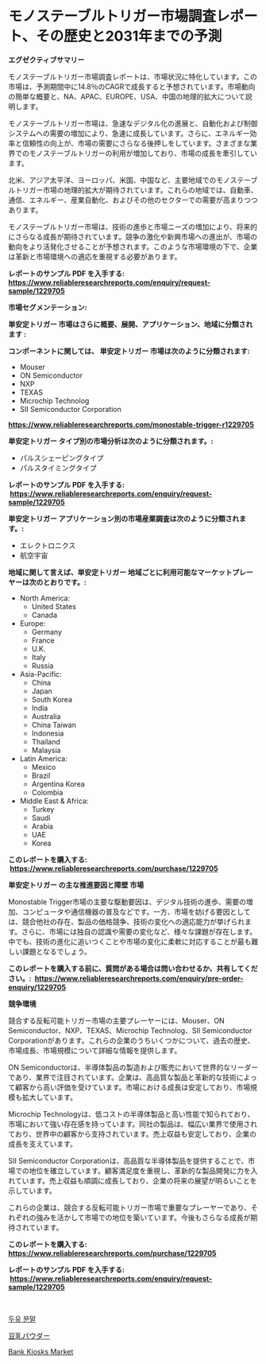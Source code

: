 <p><h1>モノステーブルトリガー市場調査レポート、その歴史と2031年までの予測</h1></p><p><strong>エグゼクティブサマリー</strong></p>
<p><p>モノステーブルトリガー市場調査レポートは、市場状況に特化しています。この市場は、予測期間中に14.8％のCAGRで成長すると予想されています。市場動向の簡単な概要と、NA、APAC、EUROPE、USA、中国の地理的拡大について説明します。</p><p>モノステーブルトリガー市場は、急速なデジタル化の進展と、自動化および制御システムへの需要の増加により、急速に成長しています。さらに、エネルギー効率と信頼性の向上が、市場の需要にさらなる後押しをしています。さまざまな業界でのモノステーブルトリガーの利用が増加しており、市場の成長を牽引しています。</p><p>北米、アジア太平洋、ヨーロッパ、米国、中国など、主要地域でのモノステーブルトリガー市場の地理的拡大が期待されています。これらの地域では、自動車、通信、エネルギー、産業自動化、およびその他のセクターでの需要が高まりつつあります。</p><p>モノステーブルトリガー市場は、技術の進歩と市場ニーズの増加により、将来的にさらなる成長が期待されています。競争の激化や新興市場への進出が、市場の動向をより活発化させることが予想されます。このような市場環境の下で、企業は革新と市場環境への適応を重視する必要があります。</p></p>
<p><strong>レポートのサンプル PDF を入手する: <a href="https://www.reliableresearchreports.com/enquiry/request-sample/1229705">https://www.reliableresearchreports.com/enquiry/request-sample/1229705</a></strong></p>
<p><strong>市場セグメンテーション:</strong></p>
<p><strong> 単安定トリガー 市場はさらに概要、展開、アプリケーション、地域に分類されます :</strong></p>
<p><strong>コンポーネントに関しては、 単安定トリガー 市場は次のように分類されます: &nbsp;</strong></p>
<p><ul><li>Mouser</li><li>ON Semiconductor</li><li>NXP</li><li>TEXAS</li><li>Microchip Technolog</li><li>SII Semiconductor Corporation</li></ul></p>
<p><strong><a href="https://www.reliableresearchreports.com/monostable-trigger-r1229705">https://www.reliableresearchreports.com/monostable-trigger-r1229705</a></strong></p>
<p><strong> 単安定トリガー タイプ別の市場分析は次のように分類されます。:</strong></p>
<p><ul><li>パルスシェーピングタイプ</li><li>パルスタイミングタイプ</li></ul></p>
<p><strong>レポートのサンプル PDF を入手する: &nbsp;<a href="https://www.reliableresearchreports.com/enquiry/request-sample/1229705">https://www.reliableresearchreports.com/enquiry/request-sample/1229705</a></strong></p>
<p><strong> 単安定トリガー アプリケーション別の市場産業調査は次のように分類されます。:</strong></p>
<p><ul><li>エレクトロニクス</li><li>航空宇宙</li></ul></p>
<p><strong>地域に関して言えば、単安定トリガー 地域ごとに利用可能なマーケットプレーヤーは次のとおりです。:</strong></p>
<p><ul>
    <li>
        North America:
        <ul>
            <li>United States</li>
            <li>Canada</li>
        </ul>
    </li>
    <li>
        Europe:
        <ul>
            <li>Germany</li>
            <li>France</li>
            <li>U.K.</li>
            <li>Italy</li>
            <li>Russia</li>
        </ul>
    </li>
    <li>
        Asia-Pacific:
        <ul>
            <li>China</li>
            <li>Japan</li>
            <li>South Korea</li>
            <li>India</li>
            <li>Australia</li>
            <li>China Taiwan</li>
            <li>Indonesia</li>
            <li>Thailand</li>
            <li>Malaysia</li>
        </ul>
    </li>
    <li>
        Latin America:
        <ul>
            <li>Mexico</li>
            <li>Brazil</li>
            <li>Argentina Korea</li>
            <li>Colombia</li>
        </ul>
    </li>
    <li>
        Middle East & Africa:
        <ul>
            <li>Turkey</li>
            <li>Saudi</li>
            <li>Arabia</li>
            <li>UAE</li>
            <li>Korea</li>
        </ul>
    </li>
    </ul></p>
<p><strong>このレポートを購入する: &nbsp;<a href="https://www.reliableresearchreports.com/purchase/1229705">https://www.reliableresearchreports.com/purchase/1229705</a></strong></p>
<p><strong>単安定トリガー の主な推進要因と障壁 市場</strong></p>
<p><p>Monostable Trigger市場の主要な駆動要因は、デジタル技術の進歩、需要の増加、コンピュータや通信機器の普及などです。一方、市場を妨げる要因としては、競合他社の存在、製品の価格競争、技術の変化への適応能力が挙げられます。さらに、市場には独自の認識や需要の変化など、様々な課題が存在します。中でも、技術の進化に追いつくことや市場の変化に柔軟に対応することが最も難しい課題となるでしょう。</p></p>
<p><strong>このレポートを購入する前に、質問がある場合は問い合わせるか、共有してください。:&nbsp; <a href="https://www.reliableresearchreports.com/enquiry/pre-order-enquiry/1229705">https://www.reliableresearchreports.com/enquiry/pre-order-enquiry/1229705</a></strong></p>
<p><strong>競争環境</strong></p>
<p><p>競合する反転可能トリガー市場の主要プレーヤーには、Mouser、ON Semiconductor、NXP、TEXAS、Microchip Technolog、SII Semiconductor Corporationがあります。これらの企業のうちいくつかについて、過去の歴史、市場成長、市場規模について詳細な情報を提供します。</p><p>ON Semiconductorは、半導体製品の製造および販売において世界的なリーダーであり、業界で注目されています。企業は、高品質な製品と革新的な技術によって顧客から高い評価を受けています。市場における成長は安定しており、市場規模も拡大しています。</p><p>Microchip Technologyは、低コストの半導体製品と高い性能で知られており、市場において強い存在感を持っています。同社の製品は、幅広い業界で使用されており、世界中の顧客から支持されています。売上収益も安定しており、企業の成長を支えています。</p><p>SII Semiconductor Corporationは、高品質な半導体製品を提供することで、市場での地位を確立しています。顧客満足度を重視し、革新的な製品開発に力を入れています。売上収益も順調に成長しており、企業の将来の展望が明るいことを示しています。</p><p>これらの企業は、競合する反転可能トリガー市場で重要なプレーヤーであり、それぞれの強みを活かして市場での地位を築いています。今後もさらなる成長が期待されています。</p></p>
<p><strong>このレポートを購入する: &nbsp; <a href="https://www.reliableresearchreports.com/purchase/1229705">https://www.reliableresearchreports.com/purchase/1229705</a></strong></p>
<p><strong>レポートのサンプル PDF を入手する: &nbsp;<a href="https://www.reliableresearchreports.com/enquiry/request-sample/1229705">https://www.reliableresearchreports.com/enquiry/request-sample/1229705</a></strong><strong></strong></p>
<p>&nbsp;</p>
<p><p><a href="https://github.com/fredrickeglers/Market-Research-Report-List-1/blob/main/705904139275.md">두유 분말</a></p><p><a href="https://github.com/efcvopdgkdx128/Market-Research-Report-List-1/blob/main/886522739280.md">豆乳パウダー</a></p><p><a href="https://github.com/Sherrillcrooksxa8i18ucf2m/Market-Research-Report-List-2/blob/main/bank-kiosks-market.md">Bank Kiosks Market</a></p></p>